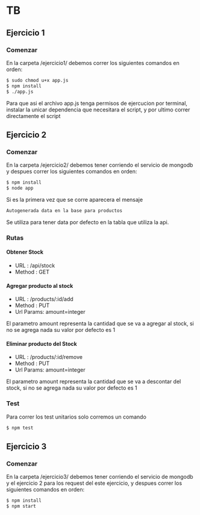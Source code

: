 # TB

## Ejercicio 1

### Comenzar

En la carpeta /ejercicio1/ debemos correr los siguientes comandos en orden: 

```sh
$ sudo chmod u+x app.js
$ npm install
$ ./app.js
```

Para que asi el archivo app.js tenga permisos de ejercucion por terminal, instalar la unicar dependencia que necesitara el script, y por ultimo correr directamente el script

## Ejercicio 2

### Comenzar

En la carpeta /ejercicio2/ debemos tener corriendo el servicio de mongodb y despues correr los siguientes comandos en orden: 

```sh
$ npm install
$ node app
```

Si es la primera vez que se corre aparecera el mensaje

```sh
Autogenerada data en la base para productos
```
Se utiliza para tener data por defecto en la tabla que utiliza la api.

### Rutas

#### Obtener Stock
- URL : /api/stock
- Method : GET


#### Agregar producto al stock
- URL : /products/:id/add
- Method : PUT
- Url Params: amount=integer

El parametro amount representa la cantidad que se va a agregar al stock, si no se agrega nada su valor por defecto es 1


#### Eliminar producto del Stock
- URL : /products/:id/remove
- Method : PUT
- Url Params: amount=integer

El parametro amount representa la cantidad que se va a descontar del stock, si no se agrega nada su valor por defecto es 1

### Test

Para correr los test unitarios solo corremos un comando

```sh
$ npm test
```


## Ejercicio 3

### Comenzar

En la carpeta /ejercicio3/ debemos tener corriendo el servicio de mongodb y el ejercicio 2 para los request del este ejercicio, y despues correr los siguientes comandos en orden: 

```sh
$ npm install
$ npm start
```
